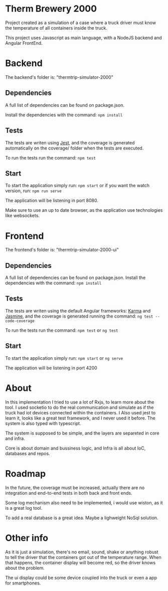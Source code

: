 # Therm Brewery 2000

Project created as a simulation of a case where a truck driver must know the temperature of all containers inside the truck.

This project uses Javascript as main language, with a NodeJS backend and Angular FrontEnd.

# Backend

The backend's folder is: "thermtrip-simulator-2000"

## Dependencies
A full list of dependencies can be found on package.json.

Install the dependencies with the command:
`` npm install ``

## Tests
The tests are writen using [Jest](https://jestjs.io/), and the coverage is generated automatically on the coverage/ folder when the tests are executed. 

To run the tests run the command:
`` npm test ``

## Start
To start the application simply run: `` npm start `` or if you want the watch version, run: `` npm run serve ``

The application will be listening in port 8080.

Make sure to use an up to date browser, as the application use technologies like websockets.

# Frontend

The frontend's folder is: "thermtrip-simulator-2000-ui"

## Dependencies
A full list of dependencies can be found on package.json.
Install the dependencies with the command:
`` npm install ``

## Tests
The tests are writen using the default Angular frameworks: [Karma](https://karma-runner.github.io/latest/index.html) and [Jasmine](https://jasmine.github.io/), and the coverage is generated running the command: ``ng test --code-coverage``

To run the tests run the command:
`` npm test `` or `` ng test ``

## Start
To start the application simply run: `` npm start `` or `` ng serve ``

The application will be listening in port 4200


# About

In this implementation I tried to use a lot of Rxjs, to learn more about the tool. I used socketio to do the real communication and simulate as if the truck had iot devices connected within the containers. I Also used jest to learn it, looks like a great test framework, and I never used it before. The system is also typed with typescript.

The system is supposed to be simple, and the layers are separeted in core and infra.

Core is about domain and bussiness logic, and Infra is all about IoC, databases and repos.

# Roadmap

In the future, the coverage must be increased, actually there are no integration and end-to-end tests in both back and front ends.

Some log mechanism also need to be implemented, i would use wiston, as it is a great log tool.

To add a real database is a great idea. Maybe a lighweight NoSql solution.

# Other info
As it is just a simulation, there's no email, sound, shake or anything robust to tell the driver that the containers got out of the temperature range.
When that happens, the container display will become red, so the driver knows about the problem.

The ui display could be some device coupled into the truck or even a app for smartphones.